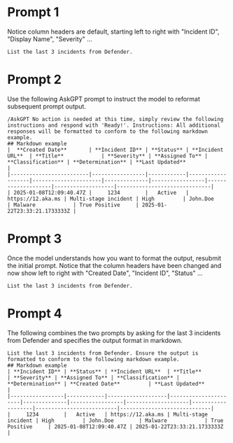 # Prompt 1
 Notice column headers are default, starting left to right with "Incident ID", "Display Name", "Severity" ...
 ```
List the last 3 incidents from Defender.
```

# Prompt 2
Use the following AskGPT prompt to instruct the model to reformat subsequent prompt output.
```
/AskGPT No action is needed at this time, simply review the following instructions and respond with 'Ready!'. Instructions: All additional responses will be formatted to conform to the following markdown example.
## Markdown example
|  **Created Date**       | **Incident ID** | **Status** | **Incident URL**  | **Title**            | **Severity** | **Assigned To** | **Classification** | **Determination** | **Last Updated**             | 
|-------------------------|-----------------|------------|-------------------|----------------------|--------------|-----------------|--------------------|-------------------|------------------------------| 
| 2025-01-08T12:09:40.47Z |     1234        |   Active   | https://12.aka.ms | Multi-stage incident | High         | John.Doe        | Malware            | True Positive     | 2025-01-22T23:33:21.1733333Z |
```

# Prompt 3
Once the model understands how you want to format the output, resubmit the initial prompt. Notice that the column headers have been changed and now show left to right with "Created Date", "Incident ID", "Status" ...
```
List the last 3 incidents from Defender.
```


# Prompt 4
The following combines the two prompts by asking for the last 3 incidents from Defender and specifies the output format in markdown. 
 ```
List the last 3 incidents from Defender. Ensure the output is formatted to conform to the following markdown example.
## Markdown example
| **Incident ID** | **Status** | **Incident URL**  | **Title**            | **Severity** | **Assigned To** | **Classification** | **Determination** | **Created Date**         | **Last Updated**            | 
|-----------------|------------|-------------------|----------------------|--------------|-----------------|--------------------|-------------------|--------------------------|-----------------------------| 
|     1234        |   Active   | https://12.aka.ms | Multi-stage incident | High         | John.Doe        | Malware            | True Positive     | 2025-01-08T12:09:40.47Z | 2025-01-22T23:33:21.1733333Z |
```
